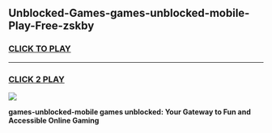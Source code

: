 
## Unblocked-Games-games-unblocked-mobile-Play-Free-zskby
<h3>
<a href="https://premium76.site?title=games-unblocked-mobile&ref=19M">CLICK TO PLAY</a></h3>
<hr>

<h3>
<a href="https://premium76.site?title=games-unblocked-mobile&ref=19M">CLICK 2 PLAY</a>
  
</h3>

<a href="https://premium76.site?title=games-unblocked-mobile&ref=19M"><img src="https://clearcache.store/games.png"></a>


**games-unblocked-mobile games unblocked: Your Gateway to Fun and Accessible Online Gaming**
